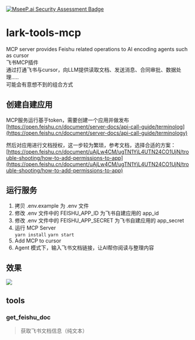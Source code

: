 [![MseeP.ai Security Assessment Badge](https://mseep.net/mseep-audited.png)](https://mseep.ai/app/li-vien-lark-tools-mcp)

# lark-tools-mcp
MCP server provides Feishu related operations to AI encoding agents such as cursor    
飞书MCP插件  
通过打通飞书与cursor，向LLM提供读取文档、发送消息、合同审批、数据处理.....  
可能会有意想不到的组合方式  

## 创建自建应用
MCP服务运行基于token，需要创建一个应用并做发布 [https://open.feishu.cn/document/server-docs/api-call-guide/terminolog](https://open.feishu.cn/document/server-docs/api-call-guide/terminology)  

然后对应用进行文档授权，这一步较为繁琐，参考文档，选择合适的方案：[https://open.feishu.cn/document/uAjLw4CM/ugTN1YjL4UTN24CO1UjN/trouble-shooting/how-to-add-permissions-to-app](https://open.feishu.cn/document/uAjLw4CM/ugTN1YjL4UTN24CO1UjN/trouble-shooting/how-to-add-permissions-to-app)  

## 运行服务
1. 拷贝 .env.example 为 .env 文件   
2. 修改 .env 文件中的 FEISHU_APP_ID 为飞书自建应用的 app_id   
3. 修改 .env 文件中的 FEISHU_APP_SECRET 为飞书自建应用的 app_secret  
4. 运行 MCP Server  
```yarn install```
```yarn start```
5. Add MCP to cursor  
6. Agent 模式下，输入飞书文档链接，让AI帮你阅读与整理内容  

## 效果
![](docs/image/preview.png)

## tools 
### get_feishu_doc 
> 获取飞书文档信息（纯文本）  